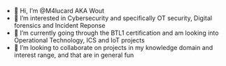 - 👋 Hi, I’m @M4lucard AKA Wout
- 👀 I’m interested in Cybersecurity and specifically OT security, Digital forensics and Incident Reponse
- 🌱 I’m currently going through the BTL1 certification and am looking into Operational Technology, ICS and IoT projects
- 💞️ I’m looking to collaborate on projects in my knowledge domain and interest range, and that are in general fun
   
